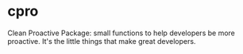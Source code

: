 # cpro
Clean Proactive Package: small functions to help developers be more proactive. It's the little things that make great developers.
